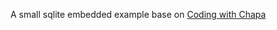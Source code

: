 A small sqlite embedded example base on 
[Coding with Chapa](https://www.youtube.com/watch?v=L-hnA82JsEM)
